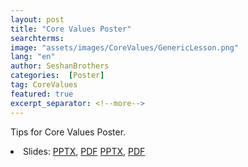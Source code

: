 ```yaml
---
layout: post
title: "Core Values Poster"
searchterms:
image: "assets/images/CoreValues/GenericLesson.png"
lang: "en"
author: SeshanBrothers
categories:  [Poster]
tag: CoreValues
featured: true
excerpt_separator: <!--more-->
---
```

Tips for Core Values Poster.
 <!--more-->

 <li class="ng-binding">Slides:
 <a href="/translations/en-us/CoreValues/CVPoster.pptx">PPTX</a>,
 <a href="/translations/en-us/CoreValues/CVPoster.pdf">PDF</a>
 <a href="/translations/pt/CoreValues/Pôster.pptx">PPTX</a>,
 <a href="/translations/pt/CoreValues/Pôster.pdf">PDF</a>
 </li>
